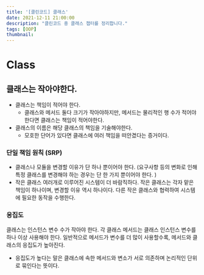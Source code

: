 ```yaml
---
title: '[클린코드] 클래스'
date: 2021-12-11 21:00:00
description: "클린코드 중 클래스 챕터를 정리합니다."
tags: [OOP]
thumbnail: 
---   
```

# Class

## 클래스는 작아야한다. 
- 클래스는 책임이 적어야 한다. 
  - 클래스와 메서드 둘다 크기가 작아야하지만, 메서드는 물리적인 행 수가 적어야 한다면 클래스는 책임이 적어야한다. 
- 클래스의 이름은 해당 클래스의 책임을 기술해야한다. 
  - 모호한 단어가 있다면 클래스에 여러 책임을 떠안겼다는 증거이다. 

### 단일 책임 원칙 (SRP)
- 클래스나 모듈을 변경할 이유가 단 하나 뿐이어야 한다. (요구사항 등의 변화로 인해 특정 클래스를 변경해야 하는 경우는 단 한 가지 뿐이어야 한다. )
- 작은 클래스 여러개로 이루어진 시스템이 더 바람직하다. 작은 클래스는 각자 맡은 책임이 하나이며, 변경할 이유 역시 하나이다. 다른 작은 클래스와 협력하여 시스템에 필요한 동작을 수행한다.

### 응집도 
클래스는 인스턴스 변수 수가 작아야 한다. 각 클래스 메서드는 클래스 인스턴스 변수를 하나 이상 사용해야 한다. 일반적으로 메서드가 변수를 더 많이 사용할수록, 메서드와 클래스의 응집도가 높아진다. 
- 응집도가 높다는 말은 클래스에 속한 메서드와 변소가 서로 의존하며 논리적인 단위로 묶인다는 뜻이다. 
